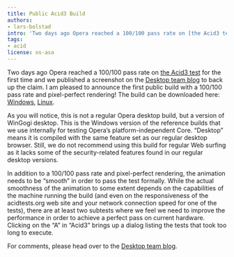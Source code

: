 ```yaml
---
title: Public Acid3 Build
authors:
- lars-bolstad
intro: 'Two days ago Opera reached a 100/100 pass rate on [the Acid3 test](http://acid3.acidtests.org/) for the first time and we published a screenshot on the Desktop team blog to back up the claim. I am pleased to announce the first public build with a 100/100 pass rate and pixel-perfect rendering!'
tags:
- acid
license: os-asa
---
```


Two days ago Opera reached a 100/100 pass rate on [the Acid3 test][1] for the first time and we published a screenshot on the [Desktop team blog][2] to back up the claim. I am pleased to announce the first public build with a 100/100 pass rate and pixel-perfect rendering! The build can be downloaded here: [Windows][3], [Linux][4].

[1]: http://acid3.acidtests.org/
[2]: http://my.opera.com/desktopteam/blog/2008/03/26/opera-and-the-acid3-test
[3]: http://snapshot.opera.com/windows/opera_wingogi_acid3.zip
[4]: http://snapshot.opera.com/unix/opera_lingogi_acid3.tar.gz

As you will notice, this is not a regular Opera desktop build, but a version of WinGogi desktop. This is the Windows version of the reference builds that we use internally for testing Opera’s platform-independent Core. “Desktop” means it is compiled with the same feature set as our regular desktop browser. Still, we do not recommend using this build for regular Web surfing as it lacks some of the security-related features found in our regular desktop versions.

In addition to a 100/100 pass rate and pixel-perfect rendering, the animation needs to be “smooth” in order to pass the test formally. While the actual smoothness of the animation to some extent depends on the capabilities of the machine running the build (and even on the responsiveness of the acidtests.org web site and your network connection speed for one of the tests), there are at least two subtests where we feel we need to improve the performance in order to achieve a perfect pass on current hardware. Clicking on the “A” in “Acid3” brings up a dialog listing the tests that took too long to execute.

For comments, please head over to the [Desktop team blog][5].

[5]: http://my.opera.com/desktopteam/blog/2008/03/28/public-acid3-build

